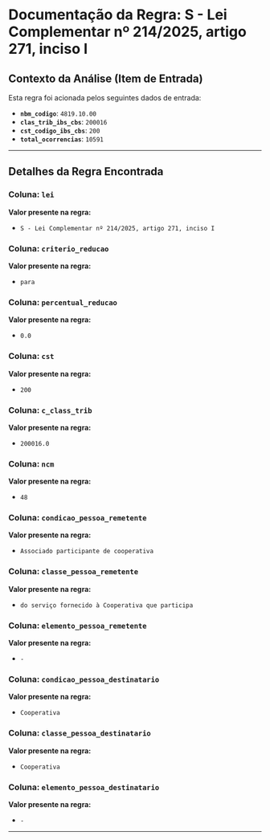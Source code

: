 # Documentação da Regra: S - Lei Complementar nº 214/2025, artigo 271, inciso I

## Contexto da Análise (Item de Entrada)

Esta regra foi acionada pelos seguintes dados de entrada:

- **`nbm_codigo`**: `4819.10.00`
- **`clas_trib_ibs_cbs`**: `200016`
- **`cst_codigo_ibs_cbs`**: `200`
- **`total_ocorrencias`**: `10591`

---

## Detalhes da Regra Encontrada

### Coluna: `lei`

**Valor presente na regra:**

- `S - Lei Complementar nº 214/2025, artigo 271, inciso I`

### Coluna: `criterio_reducao`

**Valor presente na regra:**

- `para`

### Coluna: `percentual_reducao`

**Valor presente na regra:**

- `0.0`

### Coluna: `cst`

**Valor presente na regra:**

- `200`

### Coluna: `c_class_trib`

**Valor presente na regra:**

- `200016.0`

### Coluna: `ncm`

**Valor presente na regra:**

- `48`

### Coluna: `condicao_pessoa_remetente`

**Valor presente na regra:**

- `Associado participante de cooperativa`

### Coluna: `classe_pessoa_remetente`

**Valor presente na regra:**

- `do serviço fornecido à Cooperativa que participa`

### Coluna: `elemento_pessoa_remetente`

**Valor presente na regra:**

- ` - `

### Coluna: `condicao_pessoa_destinatario`

**Valor presente na regra:**

- `Cooperativa`

### Coluna: `classe_pessoa_destinatario`

**Valor presente na regra:**

- `Cooperativa`

### Coluna: `elemento_pessoa_destinatario`

**Valor presente na regra:**

- ` - `

---

